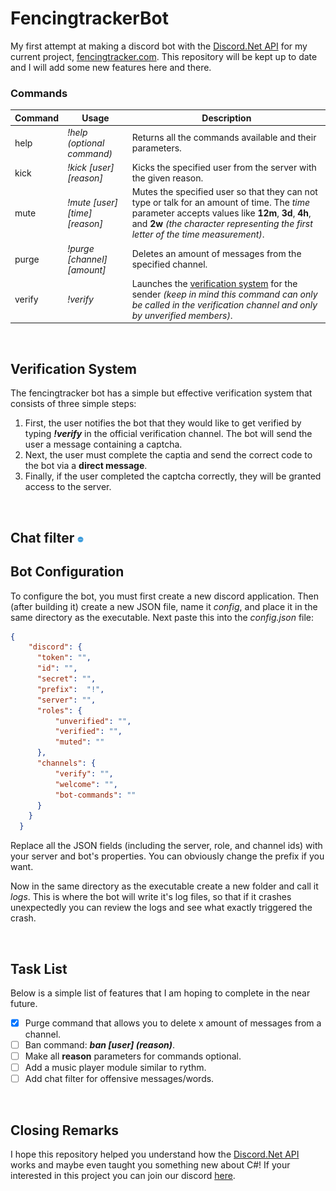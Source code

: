 # FencingtrackerBot
My first attempt at making a discord bot with the [Discord.Net API](https://github.com/discord-net/Discord.Net) for my current project, [fencingtracker.com](http://fencingtracker.com/).
This repository will be kept up to date and I will add some new features here and there.

### Commands
| Command | Usage                          | Description                                                                                                                                                                                                                           |
|---------|--------------------------------|---------------------------------------------------------------------------------------------------------------------------------------------------------------------------------------------------------------------------------------|
| help    | *!help (optional command)*     | Returns all the commands available and their parameters.                                                                                                                                                                              |
| kick    | *!kick [user] [reason]*        | Kicks the specified user from the server with the given reason.                                                                                                                                                                       |
| mute    | *!mute [user] [time] [reason]* | Mutes the specified user so that they can not type or talk for an amount of time. The *time* parameter accepts values like **12m**, **3d**, **4h**, and **2w** *(the character representing the first letter of the time measurement)*. |
| purge   | *!purge [channel] [amount]*    | Deletes an amount of messages from the specified channel.                                                                                                                                                                             |
| verify  | *!verify*                      | Launches the [verification system](https://github.com/max-prihodk0/FencingtrackerBot/blob/main/README.md#verification-system) for the sender *(keep in mind this command can only be called in the verification channel and only by unverified members)*.                                                                          |

<br>

## Verification System
The fencingtracker bot has a simple but effective verification system that consists of three simple steps:

1. First, the user notifies the bot that they would like to get verified by typing ***!verify*** in the official verification channel. The bot will send the user a message containing a captcha.
2. Next, the user must complete the captia and send the correct code to the bot via a **direct message**.
3. Finally, if the user completed the captcha correctly, they will be granted access to the server.

<br>

## Chat filter <img src="https://github.com/max-prihodk0/FencingtrackerBot/blob/main/icons8-new-50%20(1).png" width="10" height="10">

## Bot Configuration
To configure the bot, you must first create a new discord application. Then (after building it) create a new JSON file, name it *config*, and place it in the same directory as the executable. Next paste this into the *config.json* file:

```json
{
    "discord": {
      "token": "",
      "id": "",
      "secret": "",
      "prefix":  "!",
      "server": "",
      "roles": {
          "unverified": "",
          "verified": "",
          "muted": ""
      },
      "channels": {
          "verify": "",
          "welcome": "",
          "bot-commands": ""
      } 
    }
  }
  ```
  
  Replace all the JSON fields (including the server, role, and channel ids) with your server and bot's properties. You can obviously change the prefix if you want. 
  
  Now in the same directory as the executable create a new folder and call it *logs*. This is where the bot will write it's log files, so that if it crashes unexpectedly you can review the logs and see what exactly triggered the crash.

<br>

## Task List
Below is a simple list of features that I am hoping to complete in the near future.

- [x] Purge command that allows you to delete x amount of messages from a channel.
- [ ] Ban command: ***ban [user] (reason)***.
- [ ] Make all **reason** parameters for commands optional.
- [ ] Add a music player module similar to rythm.
- [ ] Add chat filter for offensive messages/words.

<br>

## Closing Remarks
I hope this repository helped you understand how the [Discord.Net API](https://github.com/discord-net/Discord.Net) works and maybe even taught you something new about C#!
If your interested in this project you can join our discord [here](https://discord.com/invite/NWFkyArGcp).
